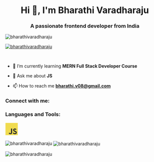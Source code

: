 <h1 align="center">Hi 👋, I'm Bharathi Varadharaju</h1>
<h3 align="center">A passionate frontend developer from India</h3>

<p align="left"> <img src="https://komarev.com/ghpvc/?username=bharathivaradharaju&label=Profile%20views&color=0e75b6&style=flat" alt="bharathivaradharaju" /> </p>

<p align="left"> <a href="https://github.com/ryo-ma/github-profile-trophy"><img src="https://github-profile-trophy.vercel.app/?username=bharathivaradharaju" alt="bharathivaradharaju" /></a> </p>

<p align="left"> <a href="https://twitter.com/" target="blank"><img src="https://img.shields.io/twitter/follow/?logo=twitter&style=for-the-badge" alt="" /></a> </p>

- 🌱 I’m currently learning **MERN Full Stack Developer Course**

- 💬 Ask me about **JS**

- 📫 How to reach me **bharathi.v08@gmail.com**

<h3 align="left">Connect with me:</h3>
<p align="left">
</p>

<h3 align="left">Languages and Tools:</h3>
<p align="left"> <a href="https://developer.mozilla.org/en-US/docs/Web/JavaScript" target="_blank" rel="noreferrer"> <img src="https://raw.githubusercontent.com/devicons/devicon/master/icons/javascript/javascript-original.svg" alt="javascript" width="40" height="40"/> </a> </p>

<p><img align="left" src="https://github-readme-stats.vercel.app/api/top-langs?username=bharathivaradharaju&show_icons=true&locale=en&layout=compact" alt="bharathivaradharaju" /></p>

<p>&nbsp;<img align="center" src="https://github-readme-stats.vercel.app/api?username=bharathivaradharaju&show_icons=true&locale=en" alt="bharathivaradharaju" /></p>

<p><img align="center" src="https://github-readme-streak-stats.herokuapp.com/?user=bharathivaradharaju&" alt="bharathivaradharaju" /></p>

